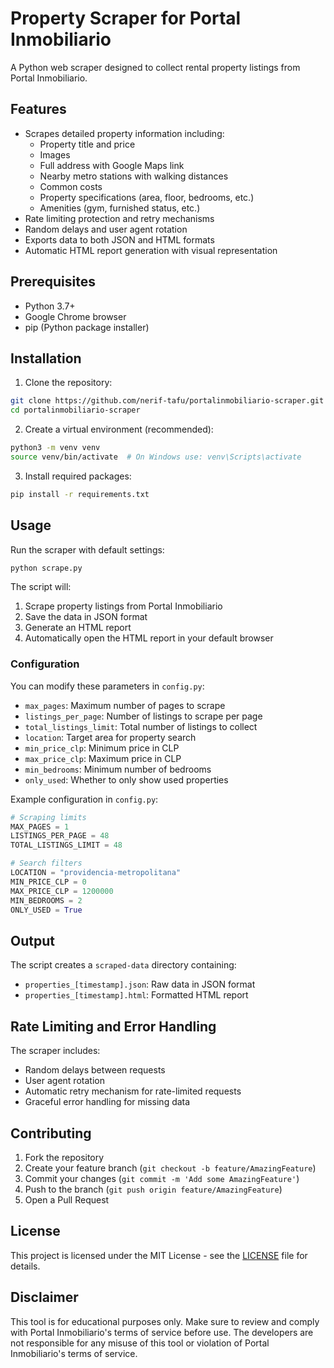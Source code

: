 # Property Scraper for Portal Inmobiliario

A Python web scraper designed to collect rental property listings from Portal Inmobiliario.

## Features

- Scrapes detailed property information including:
  - Property title and price
  - Images
  - Full address with Google Maps link
  - Nearby metro stations with walking distances
  - Common costs
  - Property specifications (area, floor, bedrooms, etc.)
  - Amenities (gym, furnished status, etc.)
- Rate limiting protection and retry mechanisms
- Random delays and user agent rotation
- Exports data to both JSON and HTML formats
- Automatic HTML report generation with visual representation

## Prerequisites

- Python 3.7+
- Google Chrome browser
- pip (Python package installer)

## Installation

1. Clone the repository:
```bash
git clone https://github.com/nerif-tafu/portalinmobiliario-scraper.git
cd portalinmobiliario-scraper
```

2. Create a virtual environment (recommended):
```bash
python3 -m venv venv
source venv/bin/activate  # On Windows use: venv\Scripts\activate
```

3. Install required packages:
```bash
pip install -r requirements.txt
```

## Usage

Run the scraper with default settings:
```bash
python scrape.py
```

The script will:
1. Scrape property listings from Portal Inmobiliario
2. Save the data in JSON format
3. Generate an HTML report
4. Automatically open the HTML report in your default browser

### Configuration

You can modify these parameters in `config.py`:
- `max_pages`: Maximum number of pages to scrape
- `listings_per_page`: Number of listings to scrape per page
- `total_listings_limit`: Total number of listings to collect
- `location`: Target area for property search
- `min_price_clp`: Minimum price in CLP
- `max_price_clp`: Maximum price in CLP
- `min_bedrooms`: Minimum number of bedrooms
- `only_used`: Whether to only show used properties

Example configuration in `config.py`:
```python
# Scraping limits
MAX_PAGES = 1
LISTINGS_PER_PAGE = 48
TOTAL_LISTINGS_LIMIT = 48

# Search filters
LOCATION = "providencia-metropolitana"
MIN_PRICE_CLP = 0
MAX_PRICE_CLP = 1200000
MIN_BEDROOMS = 2
ONLY_USED = True
```

## Output

The script creates a `scraped-data` directory containing:
- `properties_[timestamp].json`: Raw data in JSON format
- `properties_[timestamp].html`: Formatted HTML report

## Rate Limiting and Error Handling

The scraper includes:
- Random delays between requests
- User agent rotation
- Automatic retry mechanism for rate-limited requests
- Graceful error handling for missing data

## Contributing

1. Fork the repository
2. Create your feature branch (`git checkout -b feature/AmazingFeature`)
3. Commit your changes (`git commit -m 'Add some AmazingFeature'`)
4. Push to the branch (`git push origin feature/AmazingFeature`)
5. Open a Pull Request

## License

This project is licensed under the MIT License - see the [LICENSE](LICENSE) file for details.

## Disclaimer

This tool is for educational purposes only. Make sure to review and comply with Portal Inmobiliario's terms of service before use. The developers are not responsible for any misuse of this tool or violation of Portal Inmobiliario's terms of service.
